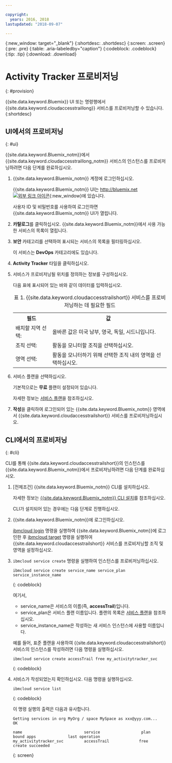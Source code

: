 ```yaml
---

copyright:
  years: 2016, 2018
lastupdated: "2018-09-07"

---
```


{:new_window: target="_blank"}
{:shortdesc: .shortdesc}
{:screen: .screen}
{:pre: .pre}
{:table: .aria-labeledby="caption"}
{:codeblock: .codeblock}
{:tip: .tip}
{:download: .download}



# Activity Tracker 프로비저닝
{: #provision}

{{site.data.keyword.Bluemix}} UI 또는 명령행에서 {{site.data.keyword.cloudaccesstraillong}} 서비스를 프로비저닝할 수 있습니다.
{:shortdesc}


## UI에서의 프로비저닝
{: #ui}

{{site.data.keyword.Bluemix_notm}}에서 {{site.data.keyword.cloudaccesstraillong_notm}} 서비스의 인스턴스를 프로비저닝하려면 다음 단계를 완료하십시오.

1. {{site.data.keyword.Bluemix_notm}} 계정에 로그인하십시오.

    {{site.data.keyword.Bluemix_notm}} UI는 [http://bluemix.net ![외부 링크 아이콘](../../../icons/launch-glyph.svg "외부 링크 아이콘")](http://bluemix.net){:new_window}에 있습니다. 
    
	사용자 ID 및 비밀번호를 사용하여 로그인하면 {{site.data.keyword.Bluemix_notm}} UI가 열립니다.

2. **카탈로그**를 클릭하십시오. {{site.data.keyword.Bluemix_notm}}에서 사용 가능한 서비스의 목록이 열립니다.

3. **보안** 카테고리를 선택하여 표시되는 서비스의 목록을 필터링하십시오.

    이 서비스는 **DevOps** 카테고리에도 있습니다.

4. **Activity Tracker** 타일을 클릭하십시오.

5. 서비스가 프로비저닝될 위치를 정의하는 정보를 구성하십시오. 

    다음 표에 표시되어 있는 바와 같이 데이터를 입력하십시오. 

    <table>
	  <caption>표 1. {{site.data.keyword.cloudaccesstrailshort}} 서비스를 프로비저닝하는 데 필요한 필드</caption>
	  <tr>
	    <th>필드</th>
		<th>값</th>
	  </tr>
	  <tr>
	    <td>배치할 지역 선택:</td>
		<td>올바른 값은 미국 남부, 영국, 독일, 시드니입니다. </td>
	  </tr>
	  <tr>
	    <td>조직 선택:</td>
		<td>활동을 모니터할 조직을 선택하십시오.</td>
	  </tr>
	  <tr>
	    <td>영역 선택:</td>
		<td>활동을 모니터하기 위해 선택한 조직 내의 영역을 선택하십시오. </td>
	  </tr>
	</table>

6. 서비스 플랜을 선택하십시오. 

    기본적으로는 **무료** 플랜이 설정되어 있습니다.

    자세한 정보는 [서비스 플랜](/docs/services/cloud-activity-tracker/how-to/change_plan.html#change_plan)을 참조하십시오.
	
7. **작성**을 클릭하여 로그인되어 있는 {{site.data.keyword.Bluemix_notm}} 영역에서 {{site.data.keyword.cloudaccesstrailshort}} 서비스를 프로비저닝하십시오.
  
 

## CLI에서의 프로비저닝
{: #cli}

CLI를 통해 {{site.data.keyword.cloudaccesstrailshort}}의 인스턴스를 {{site.data.keyword.Bluemix_notm}}에서 프로비저닝하려면 다음 단계를 완료하십시오.

1. [전제조건] {{site.data.keyword.Bluemix_notm}} CLI를 설치하십시오. 

   자세한 정보는 [{{site.data.keyword.Bluemix_notm}} CLI 설치](/docs/cli/reference/ibmcloud/download_cli.html#install_use)를 참조하십시오. 
   
   CLI가 설치되어 있는 경우에는 다음 단계로 진행하십시오. 
    
2. {{site.data.keyword.Bluemix_notm}}에 로그인하십시오.  

    [ibmcloud login](/docs/cli/reference/ibmcloud/bx_cli.html#ibmcloud_login) 명령을 실행하여 {{site.data.keyword.Bluemix_notm}}에 로그인한 후 [ibmcloud target](/docs/cli/reference/ibmcloud/bx_cli.html#ibmcloud_target) 명령을 실행하여 {{site.data.keyword.cloudaccesstrailshort}} 서비스를 프로비저닝할 조직 및 영역을 설정하십시오. 
	
3. `ibmcloud service create` 명령을 실행하여 인스턴스를 프로비저닝하십시오. 

    ```
	ibmcloud service create service_name service_plan service_instance_name
	```
	{: codeblock}
	
	여기서,
	
	* service_name은 서비스의 이름(즉, **accessTrail**)입니다. 
	* service_plan은 서비스 플랜 이름입니다. 플랜의 목록은 [서비스 플랜](/docs/services/cloud-activity-tracker/activity_tracker_ov.html#plan)을 참조하십시오. 
	* service_instance_name은 작성하는 새 서비스 인스턴스에 사용할 이름입니다. 

	예를 들어, 표준 플랜을 사용하여 {{site.data.keyword.cloudaccesstrailshort}} 서비스의 인스턴스를 작성하려면 다음 명령을 실행하십시오.	
	
	```
	ibmcloud service create accessTrail free my_activitytracker_svc
	```
	{: codeblock}
	
4. 서비스가 작성되었는지 확인하십시오. 다음 명령을 실행하십시오.

    ```	
	ibmcloud service list
	```
	{: codeblock}
	
	이 명령 실행의 출력은 다음과 유사합니다.
	
	```
    Getting services in org MyOrg / space MySpace as xxx@yyy.com...
    OK
    
    name                           service                  plan                   bound apps              last operation
    my_activitytracker_svc         accessTrail             free                                            create succeeded
	```
	{: screen}

	




